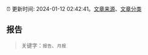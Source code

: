 :alarm_clock: 更新时间: 2024-01-12 02:42:41。[文章来源](/README.md)、[文章分类](/TAGS.md)

## 报告


> 关键字：`报告`、`月报`



